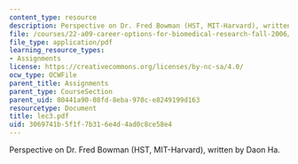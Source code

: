 ```yaml
---
content_type: resource
description: Perspective on Dr. Fred Bowman (HST, MIT-Harvard), written by Daon Ha.
file: /courses/22-a09-career-options-for-biomedical-research-fall-2006/3069741b5f1f7b316e4d4ad0c8ce58e4_lec3.pdf
file_type: application/pdf
learning_resource_types:
- Assignments
license: https://creativecommons.org/licenses/by-nc-sa/4.0/
ocw_type: OCWFile
parent_title: Assignments
parent_type: CourseSection
parent_uid: 80441a90-08fd-8eba-970c-e8249199d163
resourcetype: Document
title: lec3.pdf
uid: 3069741b-5f1f-7b31-6e4d-4ad0c8ce58e4
---
```

Perspective on Dr. Fred Bowman (HST, MIT-Harvard), written by Daon Ha.